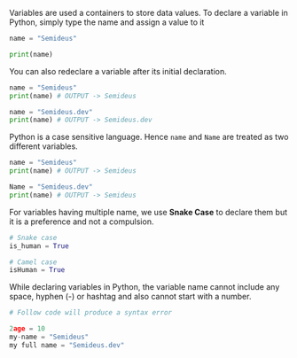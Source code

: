 Variables are used a containers to store data values. To declare a variable in Python, simply type the name and assign a value to it

```python
name = "Semideus"

print(name)
```

You can also redeclare a variable after its initial declaration. 

```python
name = "Semideus"
print(name) # OUTPUT -> Semideus

name = "Semideus.dev"
print(name) # OUTPUT -> Semideus.dev
```

Python is a case sensitive language. Hence `name` and `Name` are treated as two different variables.

```python
name = "Semideus"
print(name) # OUTPUT -> Semideus

Name = "Semideus.dev"
print(name) # OUTPUT -> Semideus
```

For variables having multiple name, we use **Snake Case** to declare them but it is a preference and not a compulsion.

```python
# Snake case
is_human = True 

# Camel case
isHuman = True
```

While declaring variables in Python, the variable name cannot include any space, hyphen (-) or hashtag and also cannot start with a number.

```python
# Follow code will produce a syntax error

2age = 10
my-name = "Semideus"
my full name = "Semideus.dev"
```
